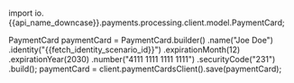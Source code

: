 import io.{{api_name_downcase}}.payments.processing.client.model.PaymentCard;

PaymentCard paymentCard = PaymentCard.builder()
    .name("Joe Doe")
    .identity("{{fetch_identity_scenario_id}}")
    .expirationMonth(12)
    .expirationYear(2030)
    .number("4111 1111 1111 1111")
    .securityCode("231")
    .build();
paymentCard = client.paymentCardsClient().save(paymentCard);
